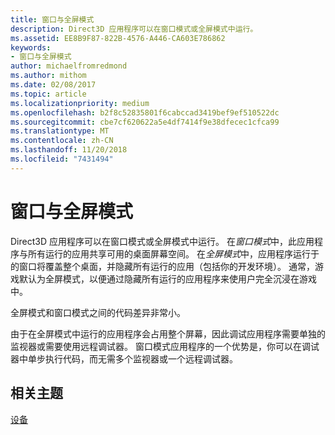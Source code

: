 ```yaml
---
title: 窗口与全屏模式
description: Direct3D 应用程序可以在窗口模式或全屏模式中运行。
ms.assetid: EE8B9F87-822B-4576-A446-CA603E786862
keywords:
- 窗口与全屏模式
author: michaelfromredmond
ms.author: mithom
ms.date: 02/08/2017
ms.topic: article
ms.localizationpriority: medium
ms.openlocfilehash: b2f8c52835801f6cabccad3419bef9ef510522dc
ms.sourcegitcommit: cbe7cf620622a5e4df7414f9e38dfecec1cfca99
ms.translationtype: MT
ms.contentlocale: zh-CN
ms.lasthandoff: 11/20/2018
ms.locfileid: "7431494"
---
```

# <a name="span-iddirect3dconceptswindowedvsfull-screenmodespanwindowed-vs-full-screen-mode"></a><span id="direct3dconcepts.windowed_vs__full-screen_mode"></span>窗口与全屏模式


Direct3D 应用程序可以在窗口模式或全屏模式中运行。 在*窗口模式*中，此应用程序与所有运行的应用共享可用的桌面屏幕空间。 在*全屏模式*中，应用程序运行于的窗口将覆盖整个桌面，并隐藏所有运行的应用（包括你的开发环境）。 通常，游戏默认为全屏模式，以便通过隐藏所有运行的应用程序来使用户完全沉浸在游戏中。

全屏模式和窗口模式之间的代码差异非常小。

由于在全屏模式中运行的应用程序会占用整个屏幕，因此调试应用程序需要单独的监视器或需要使用远程调试器。 窗口模式应用程序的一个优势是，你可以在调试器中单步执行代码，而无需多个监视器或一个远程调试器。

## <a name="span-idrelated-topicsspanrelated-topics"></a><span id="related-topics"></span>相关主题


[设备](devices.md)

 

 




